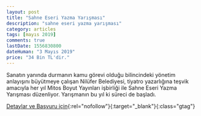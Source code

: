 ```yaml
---
layout: post
title: "Sahne Eseri Yazma Yarışması"
description: "sahne eseri yazma yarışması"
category: articles
tags: [mayıs 2019]
comments: true
lastDate: 1556830800
dateHuman: "3 Mayıs 2019"
price: "34 Bin TL'dir."
---
```


Sanatın yanında durmanın kamu görevi olduğu bilincindeki yönetim anlayışını büyütmeye çalışan Nilüfer Belediyesi, tiyatro yazarlığına teşvik amacıyla her yıl Mitos Boyut Yayınları işbirliği ile Sahne Eseri Yazma Yarışması düzenliyor. Yarışmanın bu yıl ki süreci de başladı.

[Detaylar ve Başvuru için](http://www.nilufer.bel.tr/haber-5917-sahne_eseri_yazma_yarismasinda_basvurular_basladi_?utm_source=edebiyatyarismalari.com&utm_medium=affiliate&utm_campaign=cpc){:rel="nofollow"}{:target="_blank"}{:class="gtag"}
